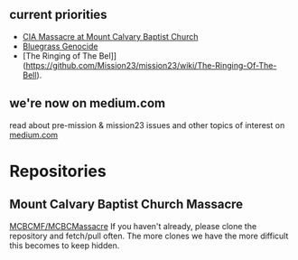 
## current priorities
* [CIA Massacre at Mount Calvary Baptist Church](https://github.com/mission23/mission23/wiki/The-CIA-Massacre-of-Mount-Calvary-Baptist-Church) 
* [Bluegrass Genocide](https://github.com/mission23/mission23/wiki/The-Bluegrass-Genocide)
* [The Ringing of The Bel]](https://github.com/Mission23/mission23/wiki/The-Ringing-Of-The-Bell).

## we're now on medium.com
read about pre-mission & mission23 issues and other topics of interest on [medium.com](https://medium.com/@micahthemf)

# Repositories 
## Mount Calvary Baptist Church Massacre
[MCBCMF/MCBCMassacre](https://github.com/MCBCMF/MCBCMassacre) 
If you haven't already, please clone the repository and fetch/pull often. The more clones we have the more difficult this becomes to keep hidden. 

